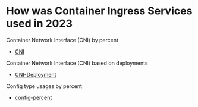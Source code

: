 # How was Container Ingress Services used in 2023

Container Network Interface (CNI) by percent

* [CNI](https://github.com/mdditt2000/k8s-bigip-ctlr/blob/main/user_guides/cis-usage-2023/diagram/2023-12-12_12-49-00.png)

Container Network Interface (CNI) based on deployments

* [CNI-Deployment](https://github.com/mdditt2000/k8s-bigip-ctlr/blob/main/user_guides/cis-usage-2023/diagram/2023-12-12_12-53-06.png)

Config type usages by percent

* [config-percent]()